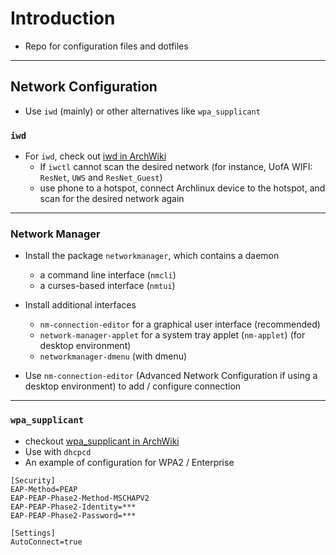 # Introduction

- Repo for configuration files and dotfiles

---

## Network Configuration

- Use `iwd` (mainly) or other alternatives like `wpa_supplicant`

### `iwd`

- For `iwd`, check out [iwd in ArchWiki](https://wiki.archlinux.org/title/Iwd#iwctl)
  - If `iwctl` cannot scan the desired network (for instance, UofA WIFI: `ResNet`, `UWS` and `ResNet_Guest`)
  - use phone to a hotspot, connect Archlinux device to the hotspot, and scan for the desired network again

---

### Network Manager

- Install the package `networkmanager`, which contains a daemon
  - a command line interface (`nmcli`)
  - a curses-based interface (`nmtui`)
  
- Install additional interfaces
  - `nm-connection-editor` for a graphical user interface (recommended)
  - `network-manager-applet` for a system tray applet (`nm-applet`) (for desktop environment)
  - `networkmanager-dmenu` (with dmenu)

- Use `nm-connection-editor` (Advanced Network Configuration if using a desktop environment) to add / configure connection

---

### `wpa_supplicant`

- checkout [wpa_supplicant in ArchWiki](https://wiki.archlinux.org/title/wpa_supplicant)
- Use with `dhcpcd`
- An example of configuration for WPA2 / Enterprise
```
[Security]
EAP-Method=PEAP
EAP-PEAP-Phase2-Method-MSCHAPV2
EAP-PEAP-Phase2-Identity=***
EAP-PEAP-Phase2-Password=***

[Settings]
AutoConnect=true
```
